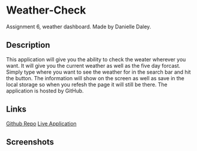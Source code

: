 # Weather-Check
Assignment 6, weather dashboard. Made by Danielle Daley.

## Description
This application will give you the ability to check the weater wherever you want. It will give you the current weather as well as the five day forcast. Simply type where you want to see the weather for in the search bar and hit the button. The information will show on the screen as well as save in the local storage so when you refesh the page it will still be there. The application is hosted by GitHub.

## Links
[Github Repo](https://github.com/danielledaley2196/weather-check)
[Live Application](https://danielledaley2196.github.io/weather-check/)

## Screenshots